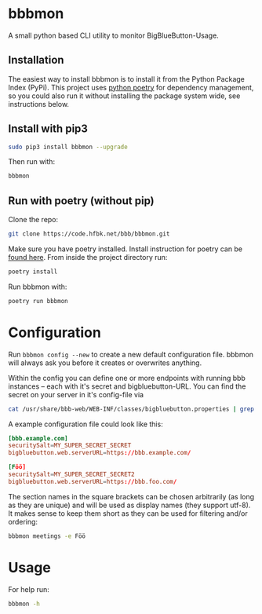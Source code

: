 # bbbmon

A small python based CLI utility to monitor BigBlueButton-Usage. 

## Installation

The easiest way to install bbbmon is to install it from the Python Package Index (PyPi). This project uses [python poetry](https://python-poetry.org/) for dependency management, so you could also run it without installing the package system wide, see instructions below.

## Install with pip3

```bash
sudo pip3 install bbbmon --upgrade
```

Then run with:

```bash
bbbmon
```

## Run with poetry (without pip)

Clone the repo:

```bash
git clone https://code.hfbk.net/bbb/bbbmon.git
```

Make sure you have poetry installed. Install instruction for poetry can be [found here](https://python-poetry.org/docs/#installation).
From inside the project directory run:

```bash
poetry install
```

Run bbbmon with:

```bash
poetry run bbbmon
```



# Configuration

Run `bbbmon config --new` to create a new default configuration file. bbbmon will always ask you before it creates or overwrites anything.

Within the config you can define one or more endpoints with running bbb instances – each with it's secret and bigbluebutton-URL. You can find the secret on your server in it's config-file via 

```bash
cat /usr/share/bbb-web/WEB-INF/classes/bigbluebutton.properties | grep securitySalt=
```

A example configuration file could look like this:
```toml
[bbb.example.com]
securitySalt=MY_SUPER_SECRET_SECRET
bigbluebutton.web.serverURL=https://bbb.example.com/

[Föö]
securitySalt=MY_SUPER_SECRET_SECRET2
bigbluebutton.web.serverURL=https://bbb.foo.com/
```
The section names in the square brackets can be chosen arbitrarily (as long as they are unique) and will be used as display names (they support utf-8). It makes sense to keep them short as they can be  used for filtering and/or ordering:

```bash
bbbmon meetings -e Föö
```



# Usage

For help run:

```bash
bbbmon -h
```

